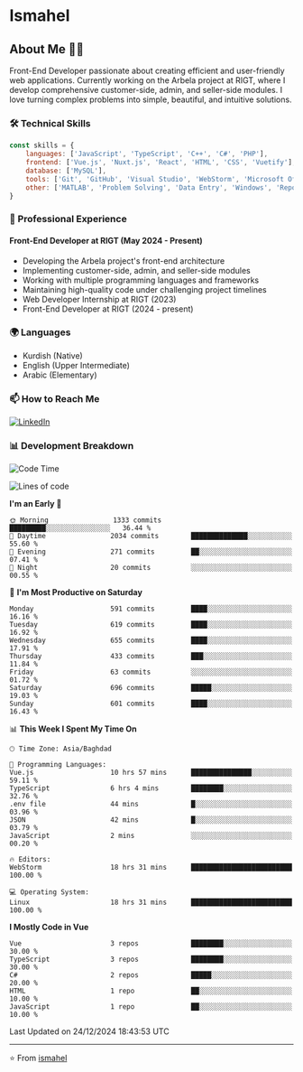 # Ismahel

## About Me 👨‍💻
Front-End Developer passionate about creating efficient and user-friendly web applications. Currently working on the Arbela project at RIGT, where I develop comprehensive customer-side, admin, and seller-side modules. I love turning complex problems into simple, beautiful, and intuitive solutions.

### 🛠️ Technical Skills
```javascript
const skills = {
    languages: ['JavaScript', 'TypeScript', 'C++', 'C#', 'PHP'],
    frontend: ['Vue.js', 'Nuxt.js', 'React', 'HTML', 'CSS', 'Vuetify'],
    database: ['MySQL'],
    tools: ['Git', 'GitHub', 'Visual Studio', 'WebStorm', 'Microsoft Office'],
    other: ['MATLAB', 'Problem Solving', 'Data Entry', 'Windows', 'Reporting']
}
```

### 💼 Professional Experience
#### Front-End Developer at RIGT (May 2024 - Present)
- Developing the Arbela project's front-end architecture
- Implementing customer-side, admin, and seller-side modules
- Working with multiple programming languages and frameworks
- Maintaining high-quality code under challenging project timelines
- Web Developer Internship at RIGT (2023)
- Front-End Developer at RIGT (2024 - present)

### 🌍 Languages
- Kurdish (Native)
- English (Upper Intermediate)
- Arabic (Elementary)

### 📫 How to Reach Me
[![LinkedIn](https://img.shields.io/badge/LinkedIn-0077B5?style=for-the-badge&logo=linkedin&logoColor=white)](https://linkedin.com/in/ismahel-zero-1053b4228)

### 📊 Development Breakdown
<!--START_SECTION:waka-->
![Code Time](http://img.shields.io/badge/Code%20Time-555%20hrs%2041%20mins-blue)

![Lines of code](https://img.shields.io/badge/From%20Hello%20World%20I%27ve%20Written-4.6%20million%20lines%20of%20code-blue)

**I'm an Early 🐤** 

```text
🌞 Morning                1333 commits        █████████░░░░░░░░░░░░░░░░   36.44 % 
🌆 Daytime                2034 commits        ██████████████░░░░░░░░░░░   55.60 % 
🌃 Evening                271 commits         ██░░░░░░░░░░░░░░░░░░░░░░░   07.41 % 
🌙 Night                  20 commits          ░░░░░░░░░░░░░░░░░░░░░░░░░   00.55 % 
```
📅 **I'm Most Productive on Saturday** 

```text
Monday                   591 commits         ████░░░░░░░░░░░░░░░░░░░░░   16.16 % 
Tuesday                  619 commits         ████░░░░░░░░░░░░░░░░░░░░░   16.92 % 
Wednesday                655 commits         ████░░░░░░░░░░░░░░░░░░░░░   17.91 % 
Thursday                 433 commits         ███░░░░░░░░░░░░░░░░░░░░░░   11.84 % 
Friday                   63 commits          ░░░░░░░░░░░░░░░░░░░░░░░░░   01.72 % 
Saturday                 696 commits         █████░░░░░░░░░░░░░░░░░░░░   19.03 % 
Sunday                   601 commits         ████░░░░░░░░░░░░░░░░░░░░░   16.43 % 
```


📊 **This Week I Spent My Time On** 

```text
🕑︎ Time Zone: Asia/Baghdad

💬 Programming Languages: 
Vue.js                   10 hrs 57 mins      ███████████████░░░░░░░░░░   59.11 % 
TypeScript               6 hrs 4 mins        ████████░░░░░░░░░░░░░░░░░   32.76 % 
.env file                44 mins             █░░░░░░░░░░░░░░░░░░░░░░░░   03.96 % 
JSON                     42 mins             █░░░░░░░░░░░░░░░░░░░░░░░░   03.79 % 
JavaScript               2 mins              ░░░░░░░░░░░░░░░░░░░░░░░░░   00.20 % 

🔥 Editors: 
WebStorm                 18 hrs 31 mins      █████████████████████████   100.00 % 

💻 Operating System: 
Linux                    18 hrs 31 mins      █████████████████████████   100.00 % 
```

**I Mostly Code in Vue** 

```text
Vue                      3 repos             ████████░░░░░░░░░░░░░░░░░   30.00 % 
TypeScript               3 repos             ████████░░░░░░░░░░░░░░░░░   30.00 % 
C#                       2 repos             █████░░░░░░░░░░░░░░░░░░░░   20.00 % 
HTML                     1 repo              ██░░░░░░░░░░░░░░░░░░░░░░░   10.00 % 
JavaScript               1 repo              ██░░░░░░░░░░░░░░░░░░░░░░░   10.00 % 
```




 Last Updated on 24/12/2024 18:43:53 UTC
<!--END_SECTION:waka-->

---
⭐️ From [ismahel](https://github.com/ismahelZero)
